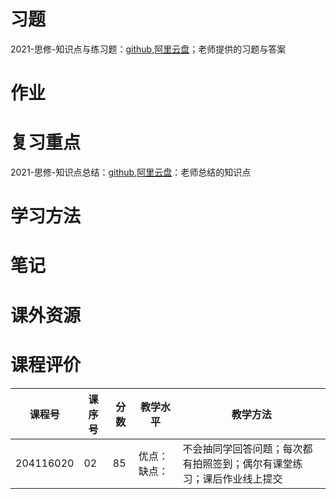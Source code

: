 # 习题

2021-思修-知识点与练习题：[github](https://github.com/SCUBioGuide/SCU-Biology-Guide/tree/main/大一上/思想道德与法制/习题/2021-思修-知识点与练习题),[阿里云盘](https://www.aliyundrive.com/s/fgGTfbEZGn3)；老师提供的习题与答案

# 作业

# 复习重点

2021-思修-知识点总结：[github](https://github.com/SCUBioGuide/SCU-Biology-Guide/blob/main/大一上/思想道德与法制/复习重点/2021-思修-知识点总结.pptx),[阿里云盘](https://www.aliyundrive.com/s/dLUtZ622CuZ)：老师总结的知识点

# 学习方法

# 笔记

# 课外资源

# 课程评价

| 课程号 | 课序号 | 分数 | 教学水平 | 教学方法 |
|-------|-------|-----|---------|---------|
| 204116020 | 02 | 85 | 优点：缺点： | 不会抽同学回答问题；每次都有拍照签到；偶尔有课堂练习；课后作业线上提交 |